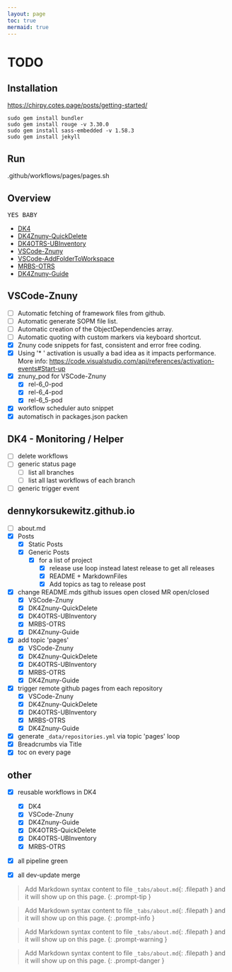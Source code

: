 ```yaml
---
layout: page
toc: true
mermaid: true
---
```


# TODO

## Installation

https://chirpy.cotes.page/posts/getting-started/
```
sudo gem install bundler
sudo gem install rouge -v 3.30.0
sudo gem install sass-embedded -v 1.58.3
sudo gem install jekyll
```

## Run

.github/workflows/pages/pages.sh

## Overview

<kbd>YES BABY</kbd>

- [DK4](https://github.com/dennykorsukewitz/DK4)
- [DK4Znuny-QuickDelete](https://github.com/dennykorsukewitz/DK4Znuny-QuickDelete)
- [DK4OTRS-UBInventory](https://github.com/dennykorsukewitz/DK4OTRS-UBInventory)
- [VSCode-Znuny](https://github.com/dennykorsukewitz/VSCode-Znuny)
- [VSCode-AddFolderToWorkspace](https://github.com/dennykorsukewitz/VSCode-AddFolderToWorkspace)
- [MRBS-OTRS](https://github.com/dennykorsukewitz/MRBS-OTRS)
- [DK4Znuny-Guide](https://github.com/dennykorsukewitz/DK4Znuny-Guide)

## VSCode-Znuny

  - [ ] Automatic fetching of framework files from github.
  - [ ] Automatic generate SOPM file list.
  - [ ] Automatic creation of the ObjectDependencies array.
  - [ ] Automatic quoting with custom markers via keyboard shortcut.
  - [x] Znuny code snippets for fast, consistent and error free coding.
  - [x] Using '* ' activation is usually a bad idea as it impacts performance. More info: https://code.visualstudio.com/api/references/activation-events#Start-up
  - [x] znuny_pod for VSCode-Znuny
    - [x] rel-6_0-pod
    - [x] rel-6_4-pod
    - [x] rel-6_5-pod
  - [x] workflow scheduler auto snippet
  - [x] automatisch in packages.json packen

## DK4 - Monitoring / Helper

  - [ ] delete workflows
  - [ ] generic status page
    - [ ] list all branches
    - [ ] list all last workflows of each branch
  - [ ] generic trigger event

## dennykorsukewitz.github.io

- [ ] about.md
- [x] Posts
    - [x] Static Posts
    - [x] Generic Posts
        - [x] for a list of project
            - [x] release use loop instead latest release to get all releases
            - [x] README + MarkdownFiles
            - [x] Add topics as tag to release post

- [x] change README.mds github issues open   closed  MR open/closed
    - [x] VSCode-Znuny
    - [x] DK4Znuny-QuickDelete
    - [x] DK4OTRS-UBInventory
    - [x] MRBS-OTRS
    - [x] DK4Znuny-Guide
- [x] add topic 'pages'
    - [x] VSCode-Znuny
    - [x] DK4Znuny-QuickDelete
    - [x] DK4OTRS-UBInventory
    - [x] MRBS-OTRS
    - [x] DK4Znuny-Guide
- [x] trigger remote github pages from each repository
    - [x] VSCode-Znuny
    - [x] DK4Znuny-QuickDelete
    - [x] DK4OTRS-UBInventory
    - [x] MRBS-OTRS
    - [x] DK4Znuny-Guide
- [x] generate `_data/repositories.yml` via topic 'pages' loop
- [x] Breadcrumbs via Title
- [x] toc on every page

## other

- [x] reusable workflows in DK4
  - [x] DK4
  - [x] VSCode-Znuny
  - [x] DK4Znuny-Guide
  - [x] DK4OTRS-QuickDelete
  - [x] DK4OTRS-UBInventory
  - [x] MRBS-OTRS
- [x] all pipeline green
- [x] all dev-update merge


> Add Markdown syntax content to file `_tabs/about.md`{: .filepath } and it will show up on this page.
{: .prompt-tip }

> Add Markdown syntax content to file `_tabs/about.md`{: .filepath } and it will show up on this page.
{: .prompt-info }

> Add Markdown syntax content to file `_tabs/about.md`{: .filepath } and it will show up on this page.
{: .prompt-warning }

> Add Markdown syntax content to file `_tabs/about.md`{: .filepath } and it will show up on this page.
{: .prompt-danger }
